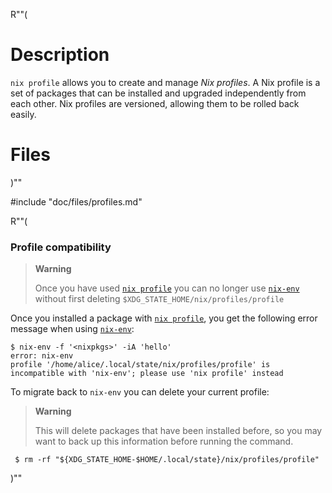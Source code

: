 R""(

# Description

`nix profile` allows you to create and manage *Nix profiles*. A Nix
profile is a set of packages that can be installed and upgraded
independently from each other. Nix profiles are versioned, allowing
them to be rolled back easily.

# Files

)""

#include "doc/files/profiles.md"

R""(

### Profile compatibility

> **Warning**
>
> Once you have used [`nix profile`] you can no longer use [`nix-env`] without first deleting `$XDG_STATE_HOME/nix/profiles/profile`

[`nix-env`]: @docroot@/command-ref/nix-env.md
[`nix profile`]: @docroot@/command-ref/new-cli/nix3-profile.md

Once you installed a package with [`nix profile`], you get the following error message when using [`nix-env`]:

```console
$ nix-env -f '<nixpkgs>' -iA 'hello'
error: nix-env
profile '/home/alice/.local/state/nix/profiles/profile' is incompatible with 'nix-env'; please use 'nix profile' instead
```

To migrate back to `nix-env` you can delete your current profile:

> **Warning**
>
> This will delete packages that have been installed before, so you may want to back up this information before running the command.

```console
 $ rm -rf "${XDG_STATE_HOME-$HOME/.local/state}/nix/profiles/profile"
```

)""
